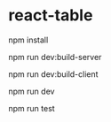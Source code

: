 # react-table

npm install

npm run dev:build-server

npm run dev:build-client

npm run dev

npm run test
